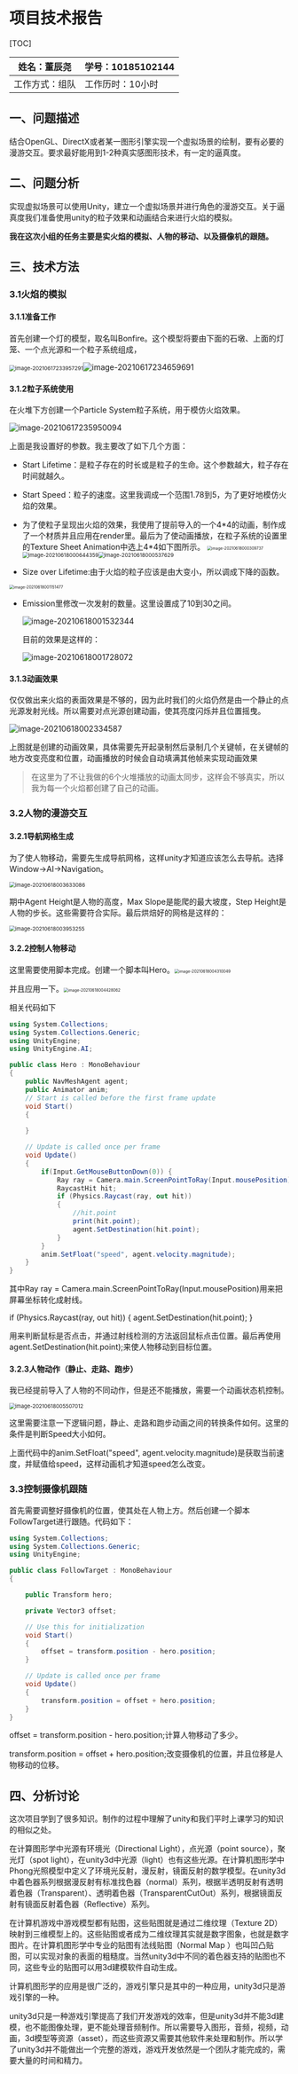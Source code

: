 # 项目技术报告

[TOC]

| 姓名：董辰尧   | 学号：10185102144 |
| -------------- | ----------------- |
| 工作方式：组队 | 工作历时：10小时  |

## 一、问题描述

结合OpenGL、DirectX或者某一图形引擎实现一个虚拟场景的绘制，要有必要的漫游交互。要求最好能用到1-2种真实感图形技术，有一定的逼真度。

## 二、问题分析

实现虚拟场景可以使用Unity，建立一个虚拟场景并进行角色的漫游交互。关于逼真度我们准备使用unity的粒子效果和动画结合来进行火焰的模拟。

**我在这次小组的任务主要是实火焰的模拟、人物的移动、以及摄像机的跟随。**

## 三、技术方法

### 3.1火焰的模拟

#### 3.1.1准备工作

首先创建一个灯的模型，取名叫Bonfire。这个模型将要由下面的石墩、上面的灯笼、一个点光源和一个粒子系统组成，

<img src=".assets/image-20210617233957291.png" alt="image-20210617233957291" style="zoom:67%;" />![image-20210617234659691](.assets/image-20210617234659691.png)

#### 3.1.2粒子系统使用

在火堆下方创建一个Particle System粒子系统，用于模仿火焰效果。

![image-20210617235950094](.assets/image-20210617235950094.png)

上面是我设置好的参数。我主要改了如下几个方面：

* Start Lifetime：是粒子存在的时长或是粒子的生命。这个参数越大，粒子存在时间就越久。
* Start Speed：粒子的速度。这里我调成一个范围1.78到5，为了更好地模仿火焰的效果。
* 为了使粒子呈现出火焰的效果，我使用了提前导入的一个4\*4的动画，制作成了一个材质并且应用在render里。最后为了使动画播放，在粒子系统的设置里的Texture Sheet Animation中选上4*4如下图所示。
 <img src=".assets/image-20210618000309737.png" alt="image-20210618000309737" style="zoom:50%;" /> <img src=".assets/image-20210618000644359.png" alt="image-20210618000644359" style="zoom: 67%;" /><img src=".assets/image-20210618000537629.png" alt="image-20210618000537629" style="zoom: 67%;" />

* Size over Lifetime:由于火焰的粒子应该是由大变小，所以调成下降的函数。

<img src=".assets/image-20210618001151477.png" alt="image-20210618001151477" style="zoom:50%;" />

* Emission里修改一次发射的数量。这里设置成了10到30之间。

  ![image-20210618001532344](.assets/image-20210618001532344.png)

  目前的效果是这样的：

  ![image-20210618001728072](.assets/image-20210618001728072.png)



#### 3.1.3动画效果

仅仅做出来火焰的表面效果是不够的，因为此时我们的火焰仍然是由一个静止的点光源发射光线。所以需要对点光源创建动画，使其亮度闪烁并且位置摇曳。

![image-20210618002334587](.assets/image-20210618002334587.png)

上图就是创建的动画效果，具体需要先开起录制然后录制几个关键帧，在关键帧的地方改变亮度和位置，动画播放的时候会自动填满其他帧来实现动画效果

> 在这里为了不让我做的6个火堆播放的动画太同步，这样会不够真实，所以我为每一个火焰都创建了自己的动画。

### 3.2人物的漫游交互

#### 3.2.1导航网格生成

为了使人物移动，需要先生成导航网格，这样unity才知道应该怎么去导航。选择Window->AI->Navigation。

<img src=".assets/image-20210618003633086.png" alt="image-20210618003633086" style="zoom: 67%;" />

期中Agent Height是人物的高度，Max Slope是能爬的最大坡度，Step Height是人物的步长。这些需要符合实际。最后烘焙好的网格是这样的：

<img src=".assets/image-20210618003953255.png" alt="image-20210618003953255" style="zoom:67%;" />

#### 3.2.2控制人物移动

这里需要使用脚本完成。创建一个脚本叫Hero。<img src=".assets/image-20210618004310049.png" alt="image-20210618004310049" style="zoom:50%;" />

并且应用一下。<img src=".assets/image-20210618004428062.png" alt="image-20210618004428062" style="zoom:50%;" />

相关代码如下

```c#
using System.Collections;
using System.Collections.Generic;
using UnityEngine;
using UnityEngine.AI;

public class Hero : MonoBehaviour
{
    public NavMeshAgent agent;
    public Animator anim;
    // Start is called before the first frame update
    void Start()
    {
        
    }

    // Update is called once per frame
    void Update()
    {
        if(Input.GetMouseButtonDown(0)) {
            Ray ray = Camera.main.ScreenPointToRay(Input.mousePosition);
            RaycastHit hit;
            if (Physics.Raycast(ray, out hit))
            {
                //hit.point
                print(hit.point);
                agent.SetDestination(hit.point);
            }
        }
        anim.SetFloat("speed", agent.velocity.magnitude);
    }
}

```

其中Ray ray = Camera.main.ScreenPointToRay(Input.mousePosition)用来把屏幕坐标转化成射线。

if (Physics.Raycast(ray, out hit))
            {
                agent.SetDestination(hit.point);
            }

用来判断鼠标是否点击，并通过射线检测的方法返回鼠标点击位置。最后再使用 agent.SetDestination(hit.point);来使人物移动到目标位置。

#### 3.2.3人物动作（静止、走路、跑步）

我已经提前导入了人物的不同动作，但是还不能播放，需要一个动画状态机控制。

<img src=".assets/image-20210618005507012.png" alt="image-20210618005507012" style="zoom: 67%;" />

这里需要注意一下逻辑问题，静止、走路和跑步动画之间的转换条件如何。这里的条件是判断Speed大小如何。

上面代码中的anim.SetFloat("speed", agent.velocity.magnitude)是获取当前速度，并赋值给speed，这样动画机才知道speed怎么改变。

### 3.3控制摄像机跟随

首先需要调整好摄像机的位置，使其处在人物上方。然后创建一个脚本FollowTarget进行跟随。代码如下：

```C#
using System.Collections;
using System.Collections.Generic;
using UnityEngine;

public class FollowTarget : MonoBehaviour
{

    public Transform hero;

    private Vector3 offset;

    // Use this for initialization
    void Start()
    {
        offset = transform.position - hero.position;
    }

    // Update is called once per frame
    void Update()
    {
        transform.position = offset + hero.position;
    }
}
```

offset = transform.position - hero.position;计算人物移动了多少。

transform.position = offset + hero.position;改变摄像机的位置，并且位移是人物移动的位移。



## 四、分析讨论

这次项目学到了很多知识。制作的过程中理解了unity和我们平时上课学习的知识的相似之处。

在计算图形学中光源有环境光（Directional Light），点光源（point source），聚光灯（spot light），在unity3d中光源（light）也有这些光源。在计算机图形学中Phong光照模型中定义了环境光反射，漫反射，镜面反射的数学模型。在unity3d中着色器系列根据漫反射有标准找色器（normal）系列，根据半透明反射有透明着色器（Transparent）、透明着色器（TransparentCutOut）系列，根据镜面反射有镜面反射着色器（Reflective）系列。

在计算机游戏中游戏模型都有贴图，这些贴图就是通过二维纹理（Texture 2D）映射到三维模型上的。这些贴图或者成为二维纹理其实就是数字图象，也就是数字图片。在计算机图形学中专业的贴图有法线贴图（Normal Map ）也叫凹凸贴图，可以实现对象的表面的粗糙度。当然unity3d中不同的着色器支持的贴图也不同，这些专业的贴图可以用3d建模软件自动生成。

计算机图形学的应用是很广泛的，游戏引擎只是其中的一种应用，unity3d只是游戏引擎的一种。

unity3d只是一种游戏引擎提高了我们开发游戏的效率，但是unity3d并不能3d建模，也不能图像处理，更不能处理音频制作。所以需要导入图形，音频，视频，动画，3d模型等资源（asset），而这些资源又需要其他软件来处理和制作。所以学了unity3d并不能做出一个完整的游戏，游戏开发依然是一个团队才能完成的，需要大量的时间和精力。
